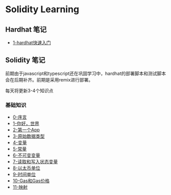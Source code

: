 # Solidity Learning

## Hardhat 笔记

* [1-hardhat快速入门](./note/hardhat/1-hardhatQuickStart.md)

## Solidity 笔记

前期由于javascript和typescript还在巩固学习中，hardhat的部署脚本和测试脚本会在后期补齐。前期是采用remix进行部署。

每天将更新3-4个知识点

### 基础知识

* [0-序言](./contracts/Preface/Preface.md)
* [1-你好，世界](./contracts/HelloWorld/HelloWorld.md)
* [2-第一个App](./contracts/FirstApp/FirstApp.md)
* [3-原始数据类型](./contracts/Primitives/Primitives.sol)
* [4-变量](./contracts/Variables/Variables.sol)
* [5-常量](./contracts/Constants/Constants.sol)
* [6-不可变变量](./contracts/Immutable/Immutable.sol)
* [7-读取和写入状态变量](./contracts/ReadAndWriteState/SimpleStorage.sol)
* [8-以太币单位](./contracts/EtherAndWei/EtherUnits.sol)
* [9-时间单位](./contracts/Time/Time.md)
* [10-Gas和Gas价格](./contracts/GasAndGasPrice/GasAndGasPrice.md)
* [11-映射](./contracts/Mapping/Mapping.md)